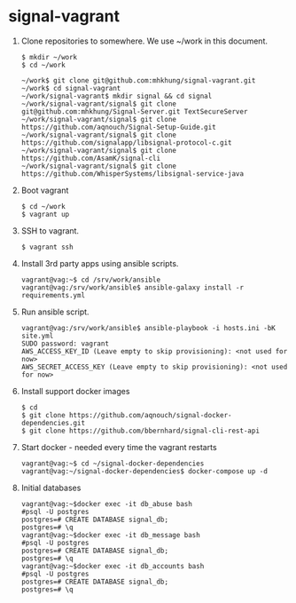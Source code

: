 # signal-vagrant

1. Clone repositories to somewhere. We use ~/work in this document.
    ```
    $ mkdir ~/work
    $ cd ~/work

    ~/work$ git clone git@github.com:mhkhung/signal-vagrant.git
    ~/work$ cd signal-vagrant
    ~/work/signal-vagrant$ mkdir signal && cd signal
    ~/work/signal-vagrant/signal$ git clone git@github.com:mhkhung/Signal-Server.git TextSecureServer
    ~/work/signal-vagrant/signal$ git clone https://github.com/aqnouch/Signal-Setup-Guide.git
    ~/work/signal-vagrant/signal$ git clone https://github.com/signalapp/libsignal-protocol-c.git    
    ~/work/signal-vagrant/signal$ git clone https://github.com/AsamK/signal-cli  
    ~/work/signal-vagrant/signal$ git clone https://github.com/WhisperSystems/libsignal-service-java
    ```

1. Boot vagrant
    ```
    $ cd ~/work
    $ vagrant up
    ```
    
1. SSH to vagrant.
    ```
    $ vagrant ssh
    ```
1. Install 3rd party apps using ansible scripts.
    ```
    vagrant@vag:~$ cd /srv/work/ansible
    vagrant@vag:/srv/work/ansible$ ansible-galaxy install -r requirements.yml
    ```
1. Run ansible script.
    ```
    vagrant@vag:/srv/work/ansible$ ansible-playbook -i hosts.ini -bK site.yml
    SUDO password: vagrant
    AWS_ACCESS_KEY_ID (Leave empty to skip provisioning): <not used for now>
    AWS_SECRET_ACCESS_KEY (Leave empty to skip provisioning): <not used for now>
    ```

1. Install support docker images

    ```
    $ cd
    $ git clone https://github.com/aqnouch/signal-docker-dependencies.git
    $ git clone https://github.com/bbernhard/signal-cli-rest-api   

    ```

1. Start docker - needed every time the vagrant restarts
    ```
    vagrant@vag:~$ cd ~/signal-docker-dependencies
    vagrant@vag:~/signal-docker-dependencies$ docker-compose up -d
    ```

1. Initial databases
    ```
    vagrant@vag:~$docker exec -it db_abuse bash
    #psql -U postgres
    postgres=# CREATE DATABASE signal_db;
    postgres=# \q
    vagrant@vag:~$docker exec -it db_message bash
    #psql -U postgres
    postgres=# CREATE DATABASE signal_db;
    postgres=# \q
    vagrant@vag:~$docker exec -it db_accounts bash
    #psql -U postgres
    postgres=# CREATE DATABASE signal_db;
    postgres=# \q
        
    ```
